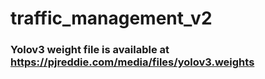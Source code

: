 # traffic_management_v2
### Yolov3 weight file is available at  https://pjreddie.com/media/files/yolov3.weights

